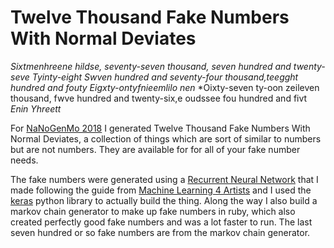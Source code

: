 # Twelve Thousand Fake Numbers With Normal Deviates

*Sixtmenhreene hildse, seventy-seven thousand, seven hundred and twenty-seve*
*Tyinty-eight*
*Swven hundred and seventy-four thousand,teegght hundred and fouty*
*Eigxty-ontyfnieemlilo nen*
*Oixty-seven ty-oon zeileven thousand, fwve hundred and twenty-six,e oudssee fou  hundred and fivt
*Enin*
*Yhreett*

For [NaNoGenMo 2018](https://github.com/NaNoGenMo/2018/) I generated Twelve Thousand Fake Numbers With Normal Deviates, a collection of things which are sort of similar to numbers but are not numbers. They are available for for all of your fake number needs.

The fake numbers were generated using a [Recurrent Neural Network](https://github.com/ml4a/ml4a-guides/blob/master/notebooks/recurrent_neural_networks.ipynb) that I made following the guide from [Machine Learning 4 Artists](https://ml4a.github.io) and I used the [keras](https://keras.io/) python library to actually build the thing. Along the way I also build a markov chain generator to make up fake numbers in ruby, which also created perfectly good fake numbers and was a lot faster to run. The last seven hundred or so fake numbers are from the markov chain generator.